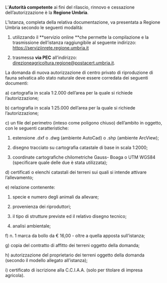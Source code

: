 L’**Autorità competente** ai fini del rilascio, rinnovo e cessazione dell’autorizzazione è la **Regione Umbria**.

L’Istanza, completa della relativa documentazione, va presentata a Regione Umbria secondo le seguenti modalità:

1. utilizzando il **servizio online **che permette la compilazione e la trasmissione dell’istanza raggiungibile al seguente indirizzo: https://serviziinrete.regione.umbria.it

2. trasmessa **via PEC** all’indirizzo: [direzioneagricoltura.regione@postacert.umbria.it](direzioneagricoltura.regione@postacert.umbria.it).


La domanda di nuova autorizzazione di centro privato di riproduzione di fauna selvatica allo stato naturale deve essere corredata dei seguenti documenti:

a)	cartografia in scala 1:2.000 dell’area per la quale si richiede l’autorizzazione;

b)	cartografia in scala 1:25.000 dell’area per la quale si richiede l’autorizzazione;

c)	un file del perimetro (inteso come poligono chiuso) dell’ambito in oggetto, con le seguenti caratteristiche:

1.	estensione .dxf o .dwg (ambiente AutoCad) o .shp (ambiente ArcView);

2.	disegno tracciato su cartografia catastale di base in scala 1:2000;

3.	coordinate cartografiche chilometriche Gauss- Boaga o UTM WGS84 (specificare quale delle due è stata utilizzata);

d)	certificati o elenchi catastali dei terreni sui quali si intende attivare l’allevamento;

e)	relazione contenente:

1.	specie e numero degli animali da allevare;

2.	provenienza dei riproduttori;

3.	il tipo di strutture previste ed il relativo disegno tecnico;

4.	analisi ambientale;

f)	n. 1 marca da bollo da € 16,00 - oltre a quella apposta sull’istanza;

g)	copia del contratto di affitto dei terreni oggetto della domanda;

h)	autorizzazione del proprietario dei terreni oggetto della domanda (secondo il modello allegato all’istanza);

i)	certificato di iscrizione alla C.C.I.A.A. (solo per titolare di impresa agricola).
